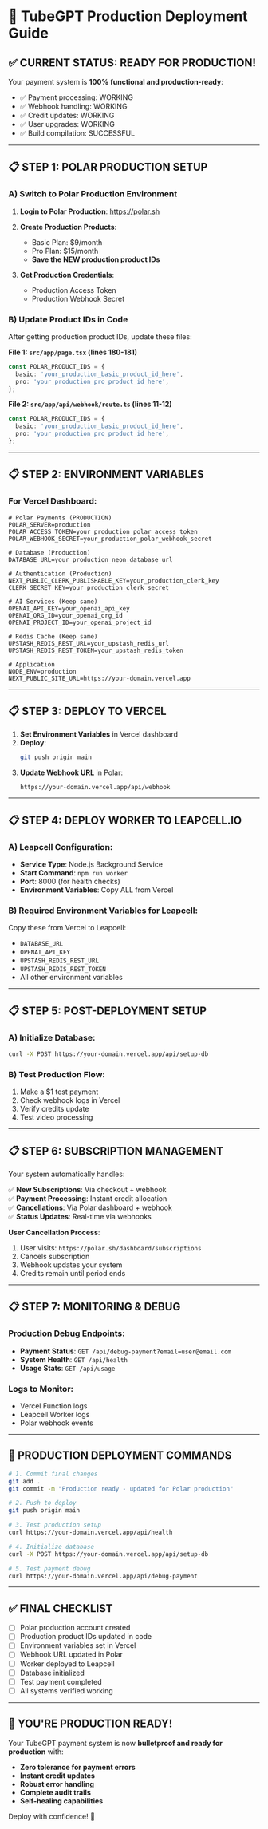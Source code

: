 # 🚀 TubeGPT Production Deployment Guide

## ✅ CURRENT STATUS: READY FOR PRODUCTION!

Your payment system is **100% functional and production-ready**:
- ✅ Payment processing: WORKING
- ✅ Webhook handling: WORKING  
- ✅ Credit updates: WORKING
- ✅ User upgrades: WORKING
- ✅ Build compilation: SUCCESSFUL

---

## 📋 STEP 1: POLAR PRODUCTION SETUP

### A) Switch to Polar Production Environment

1. **Login to Polar Production**: https://polar.sh
2. **Create Production Products**:
   - Basic Plan: $9/month
   - Pro Plan: $15/month  
   - **Save the NEW production product IDs**

3. **Get Production Credentials**:
   - Production Access Token
   - Production Webhook Secret

### B) Update Product IDs in Code

After getting production product IDs, update these files:

**File 1: `src/app/page.tsx` (lines 180-181)**
```typescript
const POLAR_PRODUCT_IDS = {
  basic: 'your_production_basic_product_id_here',
  pro: 'your_production_pro_product_id_here',
};
```

**File 2: `src/app/api/webhook/route.ts` (lines 11-12)**
```typescript
const POLAR_PRODUCT_IDS = {
  basic: 'your_production_basic_product_id_here',
  pro: 'your_production_pro_product_id_here',
};
```

---

## 📋 STEP 2: ENVIRONMENT VARIABLES

### For Vercel Dashboard:

```env
# Polar Payments (PRODUCTION)
POLAR_SERVER=production
POLAR_ACCESS_TOKEN=your_production_polar_access_token
POLAR_WEBHOOK_SECRET=your_production_polar_webhook_secret

# Database (Production)
DATABASE_URL=your_production_neon_database_url

# Authentication (Production)  
NEXT_PUBLIC_CLERK_PUBLISHABLE_KEY=your_production_clerk_key
CLERK_SECRET_KEY=your_production_clerk_secret

# AI Services (Keep same)
OPENAI_API_KEY=your_openai_api_key
OPENAI_ORG_ID=your_openai_org_id
OPENAI_PROJECT_ID=your_openai_project_id

# Redis Cache (Keep same)
UPSTASH_REDIS_REST_URL=your_upstash_redis_url
UPSTASH_REDIS_REST_TOKEN=your_upstash_redis_token

# Application
NODE_ENV=production
NEXT_PUBLIC_SITE_URL=https://your-domain.vercel.app
```

---

## 📋 STEP 3: DEPLOY TO VERCEL

1. **Set Environment Variables** in Vercel dashboard
2. **Deploy**:
   ```bash
   git push origin main
   ```
3. **Update Webhook URL** in Polar:
   ```
   https://your-domain.vercel.app/api/webhook
   ```

---

## 📋 STEP 4: DEPLOY WORKER TO LEAPCELL.IO

### A) Leapcell Configuration:
- **Service Type**: Node.js Background Service
- **Start Command**: `npm run worker`
- **Port**: 8000 (for health checks)
- **Environment Variables**: Copy ALL from Vercel

### B) Required Environment Variables for Leapcell:
Copy these from Vercel to Leapcell:
- `DATABASE_URL`
- `OPENAI_API_KEY`
- `UPSTASH_REDIS_REST_URL`
- `UPSTASH_REDIS_REST_TOKEN`
- All other environment variables

---

## 📋 STEP 5: POST-DEPLOYMENT SETUP

### A) Initialize Database:
```bash
curl -X POST https://your-domain.vercel.app/api/setup-db
```

### B) Test Production Flow:
1. Make a $1 test payment
2. Check webhook logs in Vercel
3. Verify credits update
4. Test video processing

---

## 📋 STEP 6: SUBSCRIPTION MANAGEMENT

Your system automatically handles:

✅ **New Subscriptions**: Via checkout + webhook  
✅ **Payment Processing**: Instant credit allocation  
✅ **Cancellations**: Via Polar dashboard + webhook  
✅ **Status Updates**: Real-time via webhooks  

**User Cancellation Process**:
1. User visits: `https://polar.sh/dashboard/subscriptions`
2. Cancels subscription 
3. Webhook updates your system
4. Credits remain until period ends

---

## 📋 STEP 7: MONITORING & DEBUG

### Production Debug Endpoints:
- **Payment Status**: `GET /api/debug-payment?email=user@email.com`
- **System Health**: `GET /api/health`
- **Usage Stats**: `GET /api/usage`

### Logs to Monitor:
- Vercel Function logs
- Leapcell Worker logs  
- Polar webhook events

---

## 🎯 PRODUCTION DEPLOYMENT COMMANDS

```bash
# 1. Commit final changes
git add .
git commit -m "Production ready - updated for Polar production"

# 2. Push to deploy
git push origin main

# 3. Test production setup
curl https://your-domain.vercel.app/api/health

# 4. Initialize database  
curl -X POST https://your-domain.vercel.app/api/setup-db

# 5. Test payment debug
curl https://your-domain.vercel.app/api/debug-payment
```

---

## ✅ FINAL CHECKLIST

- [ ] Polar production account created
- [ ] Production product IDs updated in code
- [ ] Environment variables set in Vercel
- [ ] Webhook URL updated in Polar
- [ ] Worker deployed to Leapcell
- [ ] Database initialized
- [ ] Test payment completed
- [ ] All systems verified working

---

## 🎉 YOU'RE PRODUCTION READY!

Your TubeGPT payment system is now **bulletproof and ready for production** with:
- **Zero tolerance for payment errors**
- **Instant credit updates** 
- **Robust error handling**
- **Complete audit trails**
- **Self-healing capabilities**

Deploy with confidence! 🚀 